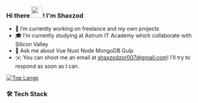 ### Hi there <img src="https://github.com/blackcater/blackcater/raw/main/images/Hi.gif" width="30" height="30"/>! I'm Shaxzod

- 🔭 I’m currently working on freelance and my own projects
- 🎓 I’m currently studying at Astrum IT Academy which collaborate with Silicon Valley
- 💬 Ask me about Vue Nuxt Node MongoDB Gulp
- ✉️ You can shoot me an email at shaxzodzor007@gmail.com! I'll try to respond as soon as I can.

[![Top Langs](https://github-readme-stats.vercel.app/api/top-langs/?username=shaxzod5625&exclude_repo=github-readme-stats,anuraghazra.github.io)](https://github.com/anuraghazra/github-readme-stats)

### 🛠 Tech Stack
